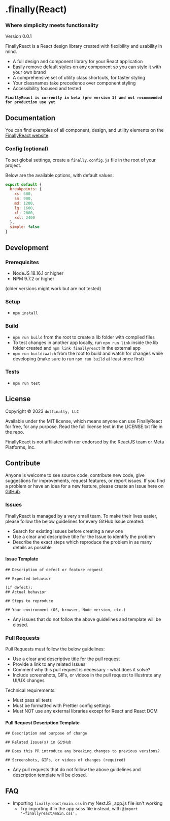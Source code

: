 # .finally(React)

### Where simplicity meets functionality

Version 0.0.1

FinallyReact is a React design library created with flexibility and usability in mind.

- A full design and component library for your React application
- Easily remove default styles on any component so you can style it with your own brand
- A comprehensive set of utility class shortcuts, for faster styling
- Your classnames take precedence over component styling
- Accessibility focused and tested

**`FinallyReact is currently in beta (pre version 1) and not recommended for production use yet`**

## Documentation

You can find examples of all component, design, and utility elements on the [FinallyReact website](https://finallyreact.com).

### Config (optional)

To set global settings, create a `finally.config.js` file in the root of your project.

Below are the available options, with default values:

```js
export default {
  breakpoints: {
    xs: 600,
    sm: 900,
    md: 1200,
    lg: 1600,
    xl: 2000,
    xxl: 2400
  },
  simple: false
}
```

## Development

### Prerequisites

- NodeJS 18.16.1 or higher
- NPM 9.7.2 or higher

(older versions might work but are not tested)

### Setup

- `npm install`

### Build

- `npm run build` from the root to create a lib folder with compiled files
- To test changes in another app locally, run `npm run link` inside the lib folder created and `npm link finallyreact` in the external app
- `npm run build:watch` from the root to build and watch for changes while developing (make sure to run `npm run build` at least once first)

### Tests

- `npm run test`

## License

Copyright © 2023 `dotfinally, LLC`

Available under the MIT license, which means anyone can use FinallyReact for free, for any purpose. Read the full license text in the LICENSE.txt file in the repo.

FinallyReact is not affiliated with nor endorsed by the ReactJS team or Meta Platforms, Inc.

## Contribute

Anyone is welcome to see source code, contribute new code, give suggestions for improvements, request features, or report issues. If you find a problem or have an idea for a new feature, please create an Issue here on [GitHub](https://github.com/dotfinally/finallyreact).

### Issues

FinallyReact is managed by a very small team. To make their lives easier, please follow the below guidelines for every GitHub Issue created:

- Search for existing Issues before creating a new one
- Use a clear and descriptive title for the Issue to identify the problem
- Describe the exact steps which reproduce the problem in as many details as possible


#### Issue Template

```
## Description of defect or feature request

## Expected behavior

(if defect):
## Actual behavior

## Steps to reproduce

## Your environment (OS, browser, Node version, etc.)
```

- Any issues that do not follow the above guidelines and template will be closed.

### Pull Requests

Pull Requests must follow the below guidelines:

- Use a clear and descriptive title for the pull request
- Provide a link to any related Issues
- Comment why this pull request is necessary - what does it solve?
- Include screenshots, GIFs, or videos in the pull request to illustrate any UI/UX changes

Technical requirements:

- Must pass all tests
- Must be formatted with Prettier config settings
- Must NOT use any external libraries except for React and React DOM

#### Pull Request Description Template

```
## Description and purpose of change

## Related Issue(s) in GitHub

## Does this PR introduce any breaking changes to previous versions?

## Screenshots, GIFs, or videos of changes (required)
```

- Any pull requests that do not follow the above guidelines and description template will be closed.

## FAQ

- Importing `finallyreact/main.css` in my NextJS _app.js file isn't working
  - Try importing it in the app.scss file instead, with `@import '~finallyreact/main.css';`

